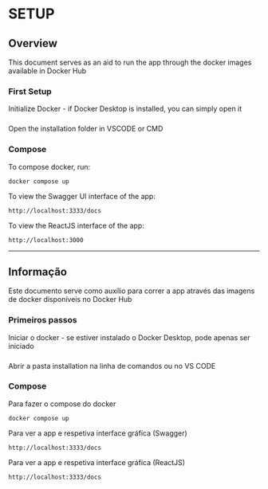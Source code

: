 # SETUP

## Overview
This document serves as an aid to run the app through the docker images available in Docker Hub

### First Setup
Initialize Docker - if Docker Desktop is installed, you can simply open it

###
Open the installation folder in VSCODE or CMD

### Compose 
To compose docker, run:

```
docker compose up
```

To view the Swagger UI interface of the app:

```
http://localhost:3333/docs
```

To view the ReactJS interface of the app:

```
http://localhost:3000
```
--------------------------------------------------------------------------------------------------------

###
###
## Informação
Este documento serve como auxílio para correr a app através das imagens de docker disponíveis no Docker Hub

### Primeiros passos
Iniciar o docker - se estiver instalado o Docker Desktop, pode apenas ser iniciado

###
Abrir a pasta installation na linha de comandos ou no VS CODE

### Compose 
Para fazer o compose do docker

```
docker compose up
```

Para ver a app e respetiva interface gráfica (Swagger)

```
http://localhost:3333/docs
```

Para ver a app e respetiva interface gráfica (ReactJS)

```
http://localhost:3333/docs
```
